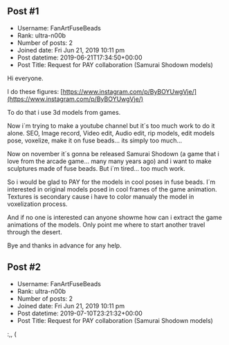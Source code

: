 ## Post #1
- Username: FanArtFuseBeads
- Rank: ultra-n00b
- Number of posts: 2
- Joined date: Fri Jun 21, 2019 10:11 pm
- Post datetime: 2019-06-21T17:34:50+00:00
- Post Title: Request for PAY collaboration (Samurai Shodown models)

Hi everyone.

I do these figures:
[https://www.instagram.com/p/ByBOYUwgVje/](https://www.instagram.com/p/ByBOYUwgVje/)

To do that i use 3d models from games.

Now i´m trying to make a youtube channel but it´s too much work to do it alone.
SEO, Image record, Video edit, Audio edit, rip models, edit models pose, voxelize, make it on fuse beads... its simply too much...

Now on november it´s gonna be released Samurai Shodown (a game that i love from the arcade game... many many years ago) and i want to make sculptures made of fuse beads.
But i´m tired... too much work.

So i would be glad to PAY for the models in cool poses in fuse beads.
I´m interested in original models posed in cool frames of the game animation. Textures is secondary cause i have to color manualy the model in voxelization process.

And if no one is interested  can anyone showme how can i extract the game animations of the models. Only point me where to start another travel through the desert.

Bye and thanks in advance for any help.
## Post #2
- Username: FanArtFuseBeads
- Rank: ultra-n00b
- Number of posts: 2
- Joined date: Fri Jun 21, 2019 10:11 pm
- Post datetime: 2019-07-10T23:21:32+00:00
- Post Title: Request for PAY collaboration (Samurai Shodown models)

:,, (

